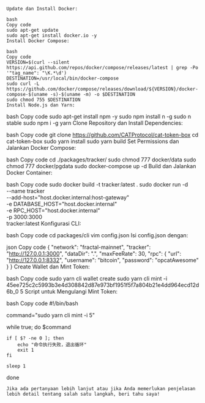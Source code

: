 ```console
Update dan Install Docker:

bash
Copy code
sudo apt-get update
sudo apt-get install docker.io -y
Install Docker Compose:
```
```
bash
Copy code
VERSION=$(curl --silent https://api.github.com/repos/docker/compose/releases/latest | grep -Po '"tag_name": "\K.*\d')
DESTINATION=/usr/local/bin/docker-compose
sudo curl -L https://github.com/docker/compose/releases/download/${VERSION}/docker-compose-$(uname -s)-$(uname -m) -o $DESTINATION
sudo chmod 755 $DESTINATION
Install Node.js dan Yarn:
```
bash
Copy code
sudo apt-get install npm -y
sudo npm install n -g
sudo n stable
sudo npm i -g yarn
Clone Repository dan Install Dependencies:

bash
Copy code
git clone https://github.com/CATProtocol/cat-token-box
cd cat-token-box
sudo yarn install
sudo yarn build
Set Permissions dan Jalankan Docker Compose:

bash
Copy code
cd ./packages/tracker/
sudo chmod 777 docker/data
sudo chmod 777 docker/pgdata
sudo docker-compose up -d
Build dan Jalankan Docker Container:

bash
Copy code
sudo docker build -t tracker:latest .
sudo docker run -d \
    --name tracker \
    --add-host="host.docker.internal:host-gateway" \
    -e DATABASE_HOST="host.docker.internal" \
    -e RPC_HOST="host.docker.internal" \
    -p 3000:3000 \
    tracker:latest
Konfigurasi CLI:

bash
Copy code
cd packages/cli
vim config.json
Isi config.json dengan:

json
Copy code
{
  "network": "fractal-mainnet",
  "tracker": "http://127.0.0.1:3000",
  "dataDir": ".",
  "maxFeeRate": 30,
  "rpc": {
      "url": "http://127.0.0.1:8332",
      "username": "bitcoin",
      "password": "opcatAwesome"
  }
}
Create Wallet dan Mint Token:

bash
Copy code
sudo yarn cli wallet create
sudo yarn cli mint -i 45ee725c2c5993b3e4d308842d87e973bf1951f5f7a804b21e4dd964ecd12d6b_0 5
Script untuk Mengulangi Mint Token:

bash
Copy code
#!/bin/bash

command="sudo yarn cli mint -i  5"

while true; do
    $command

    if [ $? -ne 0 ]; then
        echo "命令执行失败，退出循环"
        exit 1
    fi

    sleep 1
done
```
Jika ada pertanyaan lebih lanjut atau jika Anda memerlukan penjelasan lebih detail tentang salah satu langkah, beri tahu saya!
